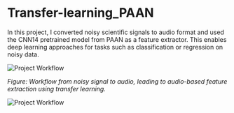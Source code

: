 # Transfer-learning_PAAN

In this project, I converted noisy scientific signals to audio format and used the CNN14 pretrained model from PAAN as a feature extractor. This enables deep learning approaches for tasks such as classification or regression on noisy data. 


![Project Workflow](https://github.com/user-attachments/assets/b0df25c6-f1b1-48e4-9502-d2e4e84e7078)

*Figure: Workflow from noisy signal to audio, leading to audio-based feature extraction using transfer learning.*


![Project Workflow]([https://github.com/user-attachments/assets/b0df25c6-f1b1-48e4-9502-d2e4e84e7078](https://github.com/user-attachments/assets/2b5f8593-8807-4a8e-8ab4-bb679336fbd3))
 
